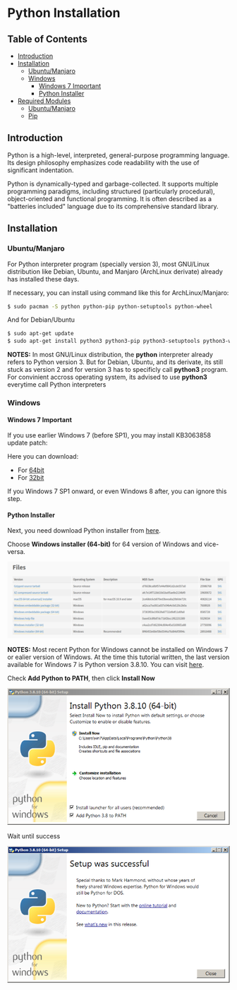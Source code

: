 # Python Installation

## Table of Contents
- [Introduction](#introduction)
- [Installation](#installation)
    + [Ubuntu/Manjaro](#ubuntumanjaro)
    + [Windows](#windows)
        * [Windows 7 Important](#windows-7-important)
        * [Python Installer]()
- [Required Modules]()
    + [Ubuntu/Manjaro]()
    + [Pip]()

## Introduction

Python is a high-level, interpreted, general-purpose programming language.
Its design philosophy emphasizes code readability with the use of significant indentation.

Python is dynamically-typed and garbage-collected. It supports multiple programming paradigms, including structured (particularly procedural), object-oriented and functional programming.
It is often described as a "batteries included" language due to its comprehensive standard library.

## Installation

### Ubuntu/Manjaro

For Python interpreter program (specially version 3), most GNU/Linux distribution like Debian, Ubuntu, and Manjaro (ArchLinux derivate) already has installed these days.

If necessary, you can install using command like this for ArchLinux/Manjaro:

```sh
$ sudo pacman -S python python-pip python-setuptools python-wheel
```

And for Debian/Ubuntu

```sh
$ sudo apt-get update
$ sudo apt-get install python3 python3-pip python3-setuptools python3-wheel
```

**NOTES:** In most GNU/Linux distribution, the **python** interpreter already refers to Python version 3.
But for Debian, Ubuntu, and its derivate, its still stuck as version 2 and for version 3 has to specificly call **python3** program. For convinient accross operating system, its advised to use **python3** everytime call Python interpreters

### Windows

#### Windows 7 Important

If you use earlier Windows 7 (before SP1), you may install KB3063858 update patch:

Here you can download:
- For [64bit](https://www.microsoft.com/en-us/download/details.aspx?id=47442)
- For [32bit](https://www.microsoft.com/en-us/download/details.aspx?id=47409)

If you Windows 7 SP1 onward, or even Windows 8 after, you can ignore this step.

#### Python Installer

Next, you need download Python installer from [here](https://www.python.org/downloads/release/python-3106/).

Choose **Windows installer (64-bit)** for 64 version of Windows and vice-versa.

![images](images/python_win_installer.png?raw=true)

**NOTES:** Most recent Python for Windows cannot be installed on Windows 7 or ealier version of Windows.
At the time this tutorial written, the last version available for Windows 7 is Python version 3.8.10.
You can visit [here](https://www.python.org/downloads/release/python-3810/).

Check **Add Python to PATH**, then click **Install Now**

![images](images/python_win_install.png?raw=true)

Wait until success

![images](images/python_win_install_success.png?raw=true)